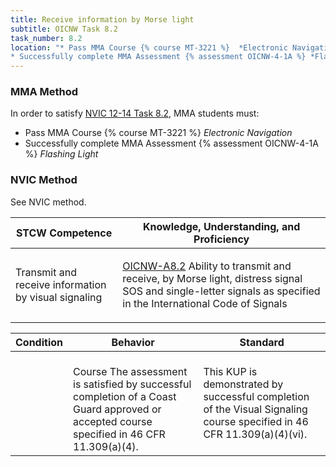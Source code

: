```yaml
---
title: Receive information by Morse light
subtitle: OICNW Task 8.2 
task_number: 8.2
location: "* Pass MMA Course {% course MT-3221 %}  *Electronic Navigation*
* Successfully complete MMA Assessment {% assessment OICNW-4-1A %} *Flashing Light*" 
---
```



### MMA Method

In order to satisfy  [NVIC 12-14  Task  8.2]({{site.baseurl}}/assets/images/nvic-12-14.pdf), MMA students must:

* Pass MMA Course {% course MT-3221 %}  *Electronic Navigation*
* Successfully complete MMA Assessment {% assessment OICNW-4-1A %} *Flashing Light*


### NVIC Method

<a onclick="togglevisibility('nvic_methods')" >See NVIC method.</a>

<div id='nvic_methods' class='hide'>

<table>
<thead>
<tr>
<th class='forty'> STCW Competence </th>
<th class='sixty'> Knowledge, Understanding, and Proficiency </th>
</tr>
</thead>




<tbody>
<tr><td markdown='1'>

Transmit and receive information by visual signaling

</td><td markdown='1'>

[OICNW-A8.2](../../tables/21.html#OICNW-A8.2) Ability to transmit and receive, by Morse light, distress signal SOS  and single-letter signals as specified in the International Code of Signals

</td></tr>


</tbody>
</table>


<table>
<thead>
<tr><th class='twenty'>  Condition </th><th class='twenty'> Behavior </th><th  class='sixty'>Standard </th></tr>
</thead>
<tbody >



<tr><td markdown='1'>


</td><td markdown='1'>


<br>

<div class="tooltip">Course
<span class="tooltiptext">
The assessment is satisfied by successful completion of a Coast Guard approved or accepted course specified in 46 CFR 11.309(a)(4).
</span>
</div>


</td><td markdown='1'>

This KUP is demonstrated by successful completion of the Visual Signaling course specified in 46 CFR 11.309(a)(4)(vi).

</td></tr>
</tbody>
</table>
</div>
